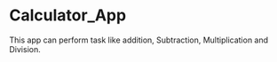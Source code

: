 # Calculator_App
This app can perform task like addition, Subtraction, Multiplication and Division.
